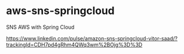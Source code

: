 # aws-sns-springcloud
SNS AWS with Spring Cloud

https://www.linkedin.com/pulse/amazon-sns-springcloud-vitor-saad/?trackingId=CDH7pd4gRhm4QWq3wm%2BOjg%3D%3D
